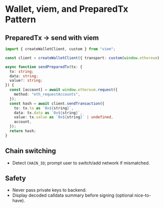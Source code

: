 # Wallet, viem, and PreparedTx Pattern

## PreparedTx → send with viem

```ts
import { createWalletClient, custom } from "viem";

const client = createWalletClient({ transport: custom(window.ethereum) });

async function sendPreparedTx(tx: {
  to: string;
  data: string;
  value?: string;
}) {
  const [account] = await window.ethereum.request({
    method: "eth_requestAccounts",
  });
  const hash = await client.sendTransaction({
    to: tx.to as `0x${string}`,
    data: tx.data as `0x${string}`,
    value: tx.value as `0x${string}` | undefined,
    account,
  });
  return hash;
}
```

## Chain switching

- Detect `CHAIN_ID`; prompt user to switch/add network if mismatched.

## Safety

- Never pass private keys to backend.
- Display decoded calldata summary before signing (optional nice-to-have).

